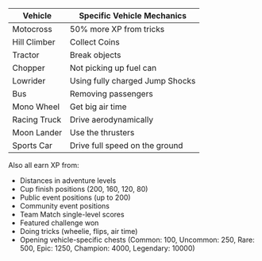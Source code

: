 Vehicle | Specific Vehicle Mechanics
-- | --
Motocross |  50% more XP from tricks
Hill Climber | Collect Coins
Tractor | Break objects
Chopper | Not picking up fuel can
Lowrider | Using fully charged Jump Shocks
Bus | Removing passengers
Mono Wheel | Get big air time
Racing Truck | Drive aerodynamically
Moon Lander | Use the thrusters
Sports Car | Drive full speed on the ground

Also all earn XP from:  
- Distances in adventure levels
- Cup finish positions (200, 160, 120, 80)
- Public event positions (up to 200)
- Community event positions
- Team Match single-level scores
- Featured challenge won
- Doing tricks (wheelie, flips, air time)
- Opening vehicle-specific chests (Common: 100, Uncommon: 250, Rare: 500, Epic: 1250, Champion: 4000, Legendary: 10000)
